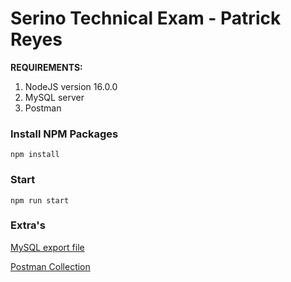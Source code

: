 # Serino Technical Exam - Patrick Reyes

**REQUIREMENTS:**
1. NodeJS version 16.0.0
2. MySQL server
3. Postman

### Install NPM Packages
```
npm install
```


### Start
```
npm run start
```


### Extra's

[MySQL export file](https://github.com/0PaiN0/serino-technical-exam/blob/main/extra/serino_mini_project.sql)

[Postman Collection](https://github.com/0PaiN0/serino-technical-exam/blob/main/extra/Serino%20Test.postman_collection.json)
